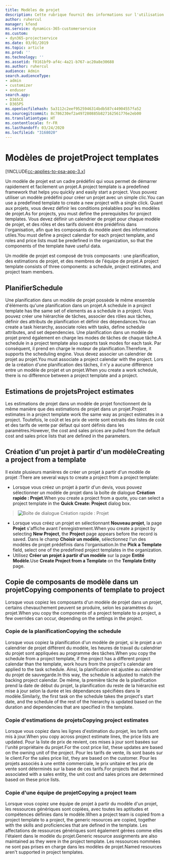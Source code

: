 ```yaml
---
title: Modèles de projet
description: Cette rubrique fournit des informations sur l'utilisation des modèles de projet pour un paramétrage rapide de projet.
author: ruhercul
manager: kfend
ms.service: dynamics-365-customerservice
ms.custom:
- dyn365-projectservice
ms.date: 03/01/2019
ms.topic: article
ms.prod: ''
ms.technology: ''
ms.assetid: f0161bf9-af4c-4a21-b767-ac20a8e30688
ms.author: ruhercul
audience: Admin
search.audienceType:
- admin
- customizer
- enduser
search.app:
- D365CE
- D365PS
ms.openlocfilehash: 5a3112c2eef9525946314bdb587c44904557fa52
ms.sourcegitcommit: 8c786230ef2a497280885b827162561776e2eb00
ms.translationtype: HT
ms.contentlocale: fr-FR
ms.lasthandoff: 03/24/2020
ms.locfileid: "3168020"
---
```

# <a name="project-templates"></a><span data-ttu-id="250bc-103">Modèles de projet</span><span class="sxs-lookup"><span data-stu-id="250bc-103">Project templates</span></span> 

[!INCLUDE[cc-applies-to-psa-app-3.x](../includes/cc-applies-to-psa-app-3x.md)]

<span data-ttu-id="250bc-104">Un modèle de projet est un cadre prédéfini qui vous permet de démarrer rapidement et facilement un projet.</span><span class="sxs-lookup"><span data-stu-id="250bc-104">A project template is a predefined framework that helps you quickly and easily start a project.</span></span> <span data-ttu-id="250bc-105">Vous pouvez utiliser un modèle prédéfini pour créer un projet avec un simple clic.</span><span class="sxs-lookup"><span data-stu-id="250bc-105">You can use a predefined template to create a new project with a single click.</span></span> <span data-ttu-id="250bc-106">Quant aux projets, vous devez définir les conditions préalables pour les modèles de projet.</span><span class="sxs-lookup"><span data-stu-id="250bc-106">As for projects, you must define the prerequisites for project templates.</span></span> <span data-ttu-id="250bc-107">Vous devez définir un calendrier de projet pour chaque modèle de projet, et des rôles et des tarifs doivent être prédéfinis dans l'organisation, afin que les composants du modèle aient des informations utiles.</span><span class="sxs-lookup"><span data-stu-id="250bc-107">You must define a project calendar for each project template, and roles and price lists must be predefined in the organization, so that the components of the template have useful data.</span></span>

<span data-ttu-id="250bc-108">Un modèle de projet est composé de trois composants : une planification, des estimations de projet, et des membres de l'équipe de projet.</span><span class="sxs-lookup"><span data-stu-id="250bc-108">A project template consists of three components: a schedule, project estimates, and project team members.</span></span>

## <a name="schedule"></a><span data-ttu-id="250bc-109">Planifier</span><span class="sxs-lookup"><span data-stu-id="250bc-109">Schedule</span></span>

<span data-ttu-id="250bc-110">Une planification dans un modèle de projet possède le même ensemble d'éléments qu'une planification dans un projet.</span><span class="sxs-lookup"><span data-stu-id="250bc-110">A schedule in a project template has the same set of elements as a schedule in a project.</span></span> <span data-ttu-id="250bc-111">Vous pouvez créer une hiérarchie de tâches, associer des rôles aux tâches, définir des attributs de planification et définir des dépendances.</span><span class="sxs-lookup"><span data-stu-id="250bc-111">You can create a task hierarchy, associate roles with tasks, define schedule attributes, and set dependencies.</span></span> <span data-ttu-id="250bc-112">Une planification dans un modèle de projet prend également en charge les modes de tâches de chaque tâche.</span><span class="sxs-lookup"><span data-stu-id="250bc-112">A schedule in a project template also supports task modes for each task.</span></span> <span data-ttu-id="250bc-113">Par conséquent, il prend en charge le moteur de planification.</span><span class="sxs-lookup"><span data-stu-id="250bc-113">Therefore, it supports the scheduling engine.</span></span> <span data-ttu-id="250bc-114">Vous devez associer un calendrier de projet au projet.</span><span class="sxs-lookup"><span data-stu-id="250bc-114">You must associate a project calendar with the project.</span></span> <span data-ttu-id="250bc-115">Lors de la création d'une planification des tâches, il n'y a aucune différence entre un modèle de projet et un projet.</span><span class="sxs-lookup"><span data-stu-id="250bc-115">When you create a work schedule, there is no difference between a project template and a project.</span></span>

## <a name="project-estimates"></a><span data-ttu-id="250bc-116">Estimations de projets</span><span class="sxs-lookup"><span data-stu-id="250bc-116">Project estimates</span></span>

<span data-ttu-id="250bc-117">Les estimations de projet dans un modèle de projet fonctionnent de la même manière que des estimations de projet dans un projet.</span><span class="sxs-lookup"><span data-stu-id="250bc-117">Project estimates in a project template work the same way as project estimates in a project.</span></span> <span data-ttu-id="250bc-118">Toutefois, le coût et les prix de vente sont extraits des listes de coût et des tarifs de vente par défaut qui sont définis dans les paramètres.</span><span class="sxs-lookup"><span data-stu-id="250bc-118">However, the cost and sales prices are pulled from the default cost and sales price lists that are defined in the parameters.</span></span>

## <a name="creating-a-project-from-a-template"></a><span data-ttu-id="250bc-119">Création d'un projet à partir d'un modèle</span><span class="sxs-lookup"><span data-stu-id="250bc-119">Creating a project from a template</span></span>
 
<span data-ttu-id="250bc-120">Il existe plusieurs manières de créer un projet à partir d'un modèle de projet :</span><span class="sxs-lookup"><span data-stu-id="250bc-120">There are several ways to create a project from a project template:</span></span>

- <span data-ttu-id="250bc-121">Lorsque vous créez un projet à partir d'un devis, vous pouvez sélectionner un modèle de projet dans la boîte de dialogue **Création rapide : Projet**.</span><span class="sxs-lookup"><span data-stu-id="250bc-121">When you create a project from a quote, you can select a project template in the **Quick Create: Project** dialog box.</span></span>

> ![Boîte de dialogue Création rapide : Projet](media/project-11.png)

- <span data-ttu-id="250bc-123">Lorsque vous créez un projet en sélectionnant **Nouveau projet**, la page **Projet** s'affiche avant l'enregistrement.</span><span class="sxs-lookup"><span data-stu-id="250bc-123">When you create a project by selecting **New Project**, the **Project** page appears before the record is saved.</span></span> <span data-ttu-id="250bc-124">Dans le champ **Choisir un modèle**, sélectionnez l'un des modèles de projet prédéfinis dans l'organisation.</span><span class="sxs-lookup"><span data-stu-id="250bc-124">In the **Pick a Template** field, select one of the predefined project templates in the organization.</span></span>
- <span data-ttu-id="250bc-125">Utilisez **Créer un projet à partir d'un modèle** sur la page **Entité Modèle**.</span><span class="sxs-lookup"><span data-stu-id="250bc-125">Use **Create Project from a Template** on the **Template Entity** page.</span></span>

## <a name="copying-components-of-template-to-project"></a><span data-ttu-id="250bc-126">Copie de composants de modèle dans un projet</span><span class="sxs-lookup"><span data-stu-id="250bc-126">Copying components of template to project</span></span>

<span data-ttu-id="250bc-127">Lorsque vous copiez les composants d'un modèle de projet dans un projet, certains chevauchement peuvent se produire, selon les paramètres du projet.</span><span class="sxs-lookup"><span data-stu-id="250bc-127">When you copy the components of a project template to a project, a few overrides can occur, depending on the settings in the project.</span></span>

### <a name="copying-the-schedule"></a><span data-ttu-id="250bc-128">Copie de la planification</span><span class="sxs-lookup"><span data-stu-id="250bc-128">Copying the schedule</span></span>

<span data-ttu-id="250bc-129">Lorsque vous copiez la planification d'un modèle de projet, si le projet a un calendrier de projet différent du modèle, les heures de travail du calendrier du projet sont appliquées au programme des tâches.</span><span class="sxs-lookup"><span data-stu-id="250bc-129">When you copy the schedule from a project template, if the project has a different project calendar than the template, work hours from the project's calendar are applied to the task schedule.</span></span> <span data-ttu-id="250bc-130">Ainsi, la planification est ajustée au calendrier du projet de sauvegarde.</span><span class="sxs-lookup"><span data-stu-id="250bc-130">In this way, the schedule is adjusted to match the backing project calendar.</span></span> <span data-ttu-id="250bc-131">De même, la première tâche de la planification prend la date de début du projet, la planification du reste de la hiérarchie est mise à jour selon la durée et les dépendances spécifiées dans le modèle.</span><span class="sxs-lookup"><span data-stu-id="250bc-131">Similarly, the first task on the schedule takes the project's start date, and the schedule of the rest of the hierarchy is updated based on the duration and dependencies that are specified in the template.</span></span> 

### <a name="copying-project-estimates"></a><span data-ttu-id="250bc-132">Copie d'estimations de projets</span><span class="sxs-lookup"><span data-stu-id="250bc-132">Copying project estimates</span></span> 

<span data-ttu-id="250bc-133">Lorsque vous copiez dans les lignes d'estimation du projet, les tarifs sont mis à jour.</span><span class="sxs-lookup"><span data-stu-id="250bc-133">When you copy across project estimate lines, the price lists are updated.</span></span> <span data-ttu-id="250bc-134">Pour la liste de prix de revient, ces mises à jour sont basées sur l'unité propriétaire du projet.</span><span class="sxs-lookup"><span data-stu-id="250bc-134">For the cost price list, these updates are based on the owning unit of the project.</span></span> <span data-ttu-id="250bc-135">Pour les tarifs de vente, ils sont basés sur le client.</span><span class="sxs-lookup"><span data-stu-id="250bc-135">For the sales price list, they are based on the customer.</span></span> <span data-ttu-id="250bc-136">Pour les projets associés à une entité commerciale, le prix unitaire et les prix de vente sont déterminés sur la base de ces tarifs.</span><span class="sxs-lookup"><span data-stu-id="250bc-136">For projects that are associated with a sales entity, the unit cost and sales prices are determined based on these price lists.</span></span>

### <a name="copying-a-project-team"></a><span data-ttu-id="250bc-137">Copie d'une équipe de projet</span><span class="sxs-lookup"><span data-stu-id="250bc-137">Copying a project team</span></span>

<span data-ttu-id="250bc-138">Lorsque vous copiez une équipe de projet à partir du modèle d'un projet, les ressources génériques sont copiées, avec toutes les aptitudes et compétences définies dans le modèle.</span><span class="sxs-lookup"><span data-stu-id="250bc-138">When a project team is copied from a project template to a project, the generic resources are copied, together with the skills and proficiencies that are defined in the template.</span></span> <span data-ttu-id="250bc-139">Les affectations de ressources génériques sont également gérées comme elles l'étaient dans le modèle du projet.</span><span class="sxs-lookup"><span data-stu-id="250bc-139">Generic resource assignments are also maintained as they were in the project template.</span></span> <span data-ttu-id="250bc-140">Les ressources nommées ne sont pas prises en charge dans les modèles de projet.</span><span class="sxs-lookup"><span data-stu-id="250bc-140">Named resources aren't supported in project templates.</span></span>
